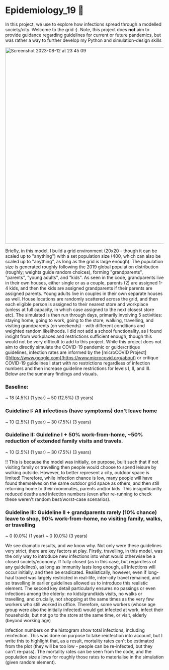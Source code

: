 # Epidemiology_19 🦠

In this project, we use to explore how infections spread through a modelled society/city. Welcome to the grid :). Note, this project does **not** aim to provide guidance regarding guidelines for current or future pandemics, but was rather a way to further develop my Python and simulation-design skills

<img width="624" alt="Screenshot 2023-08-12 at 23 45 09" src="https://github.com/lblcbc/Epidemiology_19/assets/136857271/8b9d21d5-5dda-42f0-82ad-80f486aa29b0">


Briefly, in this model, I build a grid environment (20x20 - though it can be scaled up to "anything") with a set population size (400, which can also be scaled up to "anything", as long as the grid is large enough). The population size is generated roughly following the 2019 global population distribution (roughly; weights guide random choices), forming "grandparents", "parents", "young adults", and "kids". As seen in the code, grandparents live in their own houses, either single or as a couple, parents (2) are assigned 1-4 kids, and then the kids are assigned grandparents if their parents are assigned parents. Young adults live in couples in their own separate houses as well. House locations are randomly scattered across the grid, and then each eligible person is assigned to their nearest store and workplace (unless at full capacity, in which case assigned to the next closest store etc). The simulated is then run through days, primarily involving 5 activities: staying home, going to work, going to the store, walking, travelling, and visiting grandparents (on weekends) - with different conditions and weighted random likelihoods. I did not add a school functionality, as I found insight from workplaces and restrictions sufficient enough, though this would not be very difficult to add to this project. While this project does not aim to directly simulate the COVID-19 pandemic or guide/critique guidelines, infection rates are informed by the [microCOVID Project]([https://www.google.com](https://www.microcovid.org/about) or critique COVID-19 guidelines I start with no restrictions regardless of infection numbers and then increase guideline restrictions for levels I, II, and III. Below are the summary findings and visuals. 


### Baseline: 
~ 18 (4.5%) (1 year)
~ 50 (12.5%) (3 years)

### Guideline I: All infectious (have symptoms) don't leave home
~ 10 (2.5%) (1 year)
~ 30 (7.5%) (3 years)

### Guideline II: Guideline I + 50% work-from-home, ~50% reduction of extended family visits and travels.
~ 10 (2.5%) (1 year)
~ 30 (7.5%) (3 years)

!! This is because the model was initially, on purpose, built such that if not visiting family or travelling then people would choose to spend leisure by walking outside. However, to better represent a city, outdoor space is limited! Therefore, while infection chance is low, many people will have found themselves on the same outdoor grid space as others, and then still returning home to their roommates, parents and/or kids. This insignificantly reduced deaths and infection numbers (even after re-running to check these weren't random best/worst-case scenarios).

### Guideline III: Guideline II + grandparents rarely (10% chance) leave to shop, 90% work-from-home, no visiting family, walks, or travelling
~ 0 (0.0%) (1 year)
~ 0 (0.0%) (3 years)

We see dramatic results, and we know why. Not only were these guidelines very strict, there are key factors at play. Firstly, travelling, in this model, was the only way to introduce new infections into what would otherwise be a closed society/economy. If fully closed (as in this case, but regardless of any guidelines), as long as immunity lasts long enough, all infections will occur initially, and then be eradicated. Realistically, however, even if long-haul travel was largely restricted in real-life, inter-city travel remained, and so travelling in earlier guidelines allowed us to introduce this realistic element. The second key detail particularly ensures no passings or even infections among the elderly: no kids/grandkids visits, no walks or travelling, and crucially, not shopping at the same times as the very few workers who still worked in office. Therefore, some workers (whose age group were also the initially infected) would get infected at work, infect their households, but not go to the store at the same time, or visit, elderly (beyond working age)




Infection numbers on the histogram show total infections, including reinfection. This was done on purpose to take reinfection into account, but I write this to highlight that, as a result, mortality rates can't be estimated from the plot (they will be too low - people can be re-infected, but they can't re-pass). The mortality rates can be seen from the code, and the population size allows for roughly those rates to materialise in the simulation (given random element).
